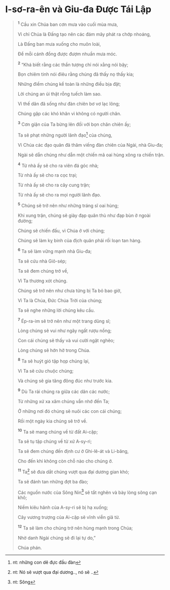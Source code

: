 # I-sơ-ra-ên và Giu-đa Ðược Tái Lập

> <sup><b>1</b></sup> Cầu xin Chúa ban cơn mưa vào cuối mùa mưa,
> 
> Vì chỉ Chúa là Ðấng tạo nên các đám mây phát ra chớp nhoáng,
> 
> Là Ðấng ban mưa xuống cho muôn loài,
> 
> Ðể mỗi cánh đồng được đượm nhuần mưa móc.
>
> <sup><b>2</b></sup> “Khá biết rằng các thần tượng chỉ nói xằng nói bậy;
> 
> Bọn chiêm tinh nói điêu rằng chúng đã thấy nọ thấy kia;
> 
> Những điềm chúng kể toàn là những điều bịa đặt;
> 
> Lời chúng an ủi thật rỗng tuếch làm sao.
> 
> Vì thế dân đã sống như đàn chiên bơ vơ lạc lõng;
> 
> Chúng gặp các khó khăn vì không có người chăn.
> 
> <sup><b>3</b></sup> Cơn giận của Ta bừng lên đối với bọn chăn chiên ấy;
> 
> Ta sẽ phạt những người lãnh đạo[^1-d5e09467-2dfe-4d04-90d0-bdb62cff0846] của chúng,
> 
> Vì Chúa các đạo quân đã thăm viếng đàn chiên của Ngài, nhà Giu-đa;
> 
> Ngài sẽ dẫn chúng như dẫn một chiến mã oai hùng xông ra chiến trận.
>
> <sup><b>4</b></sup> Từ nhà ấy sẽ cho ra viên đá góc nhà;
> 
> Từ nhà ấy sẽ cho ra cọc trại;
> 
> Từ nhà ấy sẽ cho ra cây cung trận;
> 
> Từ nhà ấy sẽ cho ra mọi người lãnh đạo.
> 
> <sup><b>5</b></sup> Chúng sẽ trở nên như những tráng sĩ oai hùng;
> 
> Khi xung trận, chúng sẽ giày đạp quân thù như đạp bùn ở ngoài đường;
> 
> Chúng sẽ chiến đấu, vì Chúa ở với chúng;
> 
> Chúng sẽ làm kỵ binh của địch quân phải rối loạn tan hàng.
>
> <sup><b>6</b></sup> Ta sẽ làm vững mạnh nhà Giu-đa;
> 
> Ta sẽ cứu nhà Giô-sép;
> 
> Ta sẽ đem chúng trở về,
> 
> Vì Ta thương xót chúng.
> 
> Chúng sẽ trở nên như chưa từng bị Ta bỏ bao giờ,
> 
> Vì Ta là Chúa, Ðức Chúa Trời của chúng;
> 
> Ta sẽ nghe những lời chúng kêu cầu.
> 
> <sup><b>7</b></sup> Ép-ra-im sẽ trở nên như một trang dũng sĩ;
> 
> Lòng chúng sẽ vui như ngây ngất rượu nồng;
> 
> Con cái chúng sẽ thấy và vui cười ngặt nghẽo;
> 
> Lòng chúng sẽ hớn hở trong Chúa.
>
> <sup><b>8</b></sup> Ta sẽ huýt gió tập họp chúng lại,
> 
> Vì Ta sẽ cứu chuộc chúng;
> 
> Và chúng sẽ gia tăng đông đúc như trước kia.
> 
> <sup><b>9</b></sup> Dù Ta rải chúng ra giữa các dân các nước;
> 
> Từ những xứ xa xăm chúng vẫn nhớ đến Ta;
> 
> Ở những nơi đó chúng sẽ nuôi các con cái chúng;
> 
> Rồi một ngày kia chúng sẽ trở về.
> 
> <sup><b>10</b></sup> Ta sẽ mang chúng về từ đất Ai-cập;
> 
> Ta sẽ tụ tập chúng về từ xứ A-sy-ri;
> 
> Ta sẽ đem chúng đến định cư ở Ghi-lê-át và Li-băng,
> 
> Cho đến khi không còn chỗ nào cho chúng ở.
> 
> <sup><b>11</b></sup> Ta[^2-d5e09467-2dfe-4d04-90d0-bdb62cff0846] sẽ đưa dắt chúng vượt qua đại dương gian khó;
> 
> Ta sẽ đánh tan những đợt ba đào;
> 
> Các nguồn nước của Sông Nin[^3-d5e09467-2dfe-4d04-90d0-bdb62cff0846] sẽ tắt nghẽn và bày lòng sông cạn khô;
> 
> Niềm kiêu hãnh của A-sy-ri sẽ bị hạ xuống;
> 
> Cây vương trượng của Ai-cập sẽ vĩnh viễn giã từ.
> 
> <sup><b>12</b></sup> Ta sẽ làm cho chúng trở nên hùng mạnh trong Chúa;
> 
> Nhờ danh Ngài chúng sẽ đi lại tự do,”
> 
> Chúa phán.

[^1-d5e09467-2dfe-4d04-90d0-bdb62cff0846]: nt: những con dê đực đầu đàn
[^2-d5e09467-2dfe-4d04-90d0-bdb62cff0846]: nt: Nó sẽ vượt qua đại dương.., nó sẽ ..
[^3-d5e09467-2dfe-4d04-90d0-bdb62cff0846]: nt: Sông